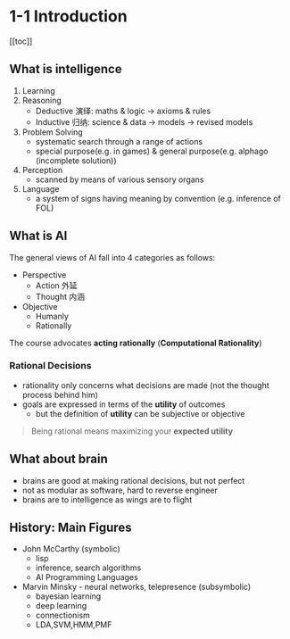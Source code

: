 # 1-1 Introduction

<!-----
title: 【Artificial Intelligence】1-1 Introduction
url: ai-intro
date: 2020-09-08 14:11:45
tags: 
- Artificial Intelligence

categories: 
- Courses

----->

<!--more-->

[[toc]]

## What is intelligence

1. Learning
2. Reasoning
   - Deductive 演绎: maths & logic -> axioms & rules
   - Inductive 归纳: science & data -> models -> revised models
3. Problem Solving
   - systematic search through a range of actions
   - special purpose(e.g. in games) & general purpose(e.g. alphago (incomplete solution))
4. Perception
   - scanned by means of various sensory organs
5. Language
   - a system of signs having meaning by convention (e.g. inference of FOL)

## What is AI

The general views of AI fall into 4 categories as follows:

- Perspective
  - Action 外延
  - Thought 内涵
- Objective
  - Humanly
  - Rationally

The course advocates **acting rationally** (**Computational Rationality**)

### Rational Decisions
- rationality only concerns what decisions are made (not the thought process behind him)
- goals are expressed in terms of the **utility** of outcomes
  - but the definition of **utility** can be subjective or objective
> Being rational means maximizing your **expected utility**

## What about brain
- brains are good at making rational decisions, but not perfect
- not as modular as software, hard to reverse engineer
- brains are to intelligence as wings are to flight

## History: Main Figures

- John McCarthy  (symbolic)
  - lisp
  - inference, search algorithms
  - AI Programming Languages
- Marvin Minsky - neural networks, telepresence (subsymbolic)
  - bayesian learning
  - deep learning
  - connectionism
  - LDA,SVM,HMM,PMF

